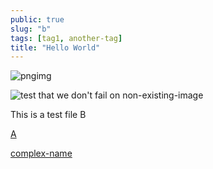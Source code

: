 ```yaml
---
public: true
slug: "b"
tags: [tag1, another-tag]
title: "Hello World"
---
```


![pngimg](/logseq-assets/picture-2.png)

![test that we don't fail on non-existing-image](/logseq-assets/image-that-doesnt-exist.png)

This is a test file B

[A](/logseq-pages/a)

[complex-name](/logseq-pages/not-so-complex)
